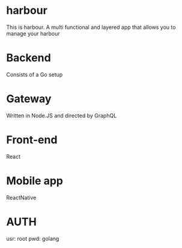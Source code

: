 # harbour
This is harbour. A multi functional and layered app that allows you to manage your harbour

# Backend
Consists of a Go setup

# Gateway
Written in Node.JS and directed by GraphQL

# Front-end
React

# Mobile app
ReactNative

# AUTH
usr: root
pwd: golang

